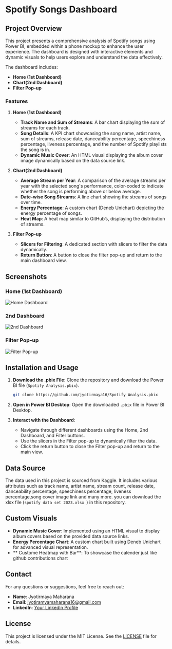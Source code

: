 # Spotify Songs Dashboard

## Project Overview

This project presents a comprehensive analysis of Spotify songs using Power BI, embedded within a phone mockup to enhance the user experience. The dashboard is designed with interactive elements and dynamic visuals to help users explore and understand the data effectively. 

The dashboard includes:
- **Home (1st Dashboard)**
- **Chart(2nd Dashboard)**
- **Filter Pop-up**

### Features

1. **Home (1st Dashboard)**
   - **Track Name and Sum of Streams**: A bar chart displaying the sum of streams for each track.
   - **Song Details**: A KPI chart showcasing the song name, artist name, sum of streams, release date, danceability percentage, speechiness percentage, liveness percentage, and the number of Spotify playlists the song is in.
   - **Dynamic Music Cover**: An HTML visual displaying the album cover image dynamically based on the data source link.

2. **Chart(2nd Dashboard)**
   - **Average Stream per Year**: A comparison of the average streams per year with the selected song's performance, color-coded to indicate whether the song is performing above or below average.
   - **Date-wise Song Streams**: A line chart showing the streams of songs over time.
   - **Energy Percentage**: A custom chart (Deneb Unichart) depicting the energy percentage of songs.
   - **Heat Map**: A heat map similar to GitHub’s, displaying the distribution of streams.

3. **Filter Pop-up**
   - **Slicers for Filtering**: A dedicated section with slicers to filter the data dynamically.
   - **Return Button**: A button to close the filter pop-up and return to the main dashboard view.

## Screenshots

### Home (1st Dashboard)
![Home Dashboard](images/home_dashboard.png)

### 2nd Dashboard
![2nd Dashboard](images/second_dashboard.png)

### Filter Pop-up
![Filter Pop-up](images/filter_popup.png)

## Installation and Usage

1. **Download the .pbix File**: Clone the repository and download the Power BI file (`Spotify Analysis.pbix`).

   ```bash
   git clone https://github.com/jyotirmaya16/Spotify Analysis.pbix
   ```

2. **Open in Power BI Desktop**: Open the downloaded `.pbix` file in Power BI Desktop.

3. **Interact with the Dashboard**:
   - Navigate through different dashboards using the Home, 2nd Dashboard, and Filter buttons.
   - Use the slicers in the Filter pop-up to dynamically filter the data.
   - Click the return button to close the Filter pop-up and return to the main view.

## Data Source

The data used in this project is sourced from Kaggle. It includes various attributes such as track name, artist name, stream count, release date, danceability percentage, speechiness percentage, liveness percentage,song cover image  link and many more. you can download the xlsx file (`spotify data set 2023.xlsx
`) in this repository.

## Custom Visuals

- **Dynamic Music Cover**: Implemented using an HTML visual to display album covers based on the provided data source links.
- **Energy Percentage Chart**: A custom chart built using Deneb Unichart for advanced visual representation.
- ** Custome Heatmap with Bar**: To showcase the calender just like github contributions chart

## Contact

For any questions or suggestions, feel free to reach out:

- **Name**: Jyotirmaya Maharana
- **Email**: [jyotiramyamaharana16@gmail.com](mailto:jyotiramyamaharana@example.com)
- **LinkedIn**: [Your LinkedIn Profile](https://www.linkedin.com/in/jyotirmaya-maharana-a32333299/)

## License

This project is licensed under the MIT License. See the [LICENSE](LICENSE) file for details.
